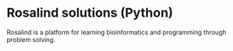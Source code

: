 # Rosalind solutions (Python)

Rosalind is a platform for learning bioinformatics and programming through problem solving.
